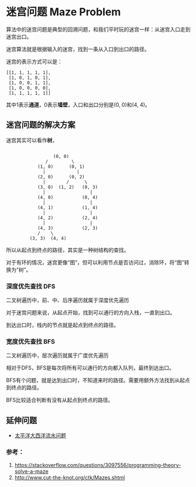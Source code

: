 # 迷宫问题 Maze Problem

算法中的迷宫问题是典型的回溯问题，和我们平时玩的迷宫一样：从迷宫入口走到迷宫出口。

迷宫算法就是根据输入的迷宫，找到一条从入口到出口的路径。

迷宫的表示方式可以是：

```
[[1, 1, 1, 1, 1],
 [1, 0, 1, 0, 1],
 [1, 0, 0, 1, 1],
 [1, 0, 0, 0, 0],
 [1, 1, 1, 1, 1]]
```

其中1表示**通道**，0表示**墙壁**，入口和出口分别是(0, 0)和(4, 4)。


## 迷宫问题的解决方案

迷宫其实可以看作**树**，
```

                  (0, 0)
               /         \
            (1, 0)      (0, 1)
              |            |
            (2, 0)      (0, 2)
              |        /      \
            (3, 0)  (1, 2)   (0, 3)
              |                 |
            (4, 0)           (0, 4)
              |                 |
            (4, 1)           (1, 4)
              |                 |
            (4, 2)           (2, 4)
              |                 |
            (4, 3)           (2, 3)
            /    \            
         (3, 3)  (4, 4)
```

所以从起点到终点的路径，其实是一种树结构的查找。

对于有环的情况，迷宫更像“图”，但可以利用节点是否访问过，消除环，将“图”转换为“树”。

### 深度优先查找 DFS

二叉树遍历中，前、中、后序遍历就属于深度优先遍历

对于迷宫问题来说，从起点开始，找到可以通行的方向入栈，一直到出口。

到达出口时，栈内的节点就是起点到终点的路径。

### 宽度优先查找 BFS

二叉树遍历中，层次遍历就属于广度优先遍历

相对于DFS，BFS是每次将所有可以通行的方向都入队列，最终到达出口。

BFS有个问题，就是达到出口时，不知道来时的路径。需要用额外方法找到从起点到终点的路径。

BFS比较适合判断有没有从起点到终点的路径。


## 延伸问题

- [太平洋大西洋流水问题](https://leetcode.cn/problems/pacific-atlantic-water-flow/)


### 参考：

1. https://stackoverflow.com/questions/3097556/programming-theory-solve-a-maze
2. http://www.cut-the-knot.org/ctk/Mazes.shtml

